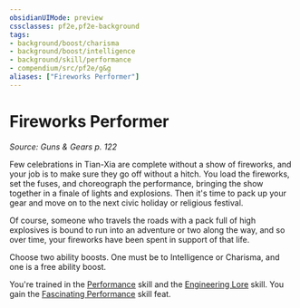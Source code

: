 ```yaml
---
obsidianUIMode: preview
cssclasses: pf2e,pf2e-background
tags:
- background/boost/charisma
- background/boost/intelligence
- background/skill/performance
- compendium/src/pf2e/g&g
aliases: ["Fireworks Performer"]
---
```

# Fireworks Performer
*Source: Guns & Gears p. 122*  

Few celebrations in Tian-Xia are complete without a show of fireworks, and your job is to make sure they go off without a hitch. You load the fireworks, set the fuses, and choreograph the performance, bringing the show together in a finale of lights and explosions. Then it's time to pack up your gear and move on to the next civic holiday or religious festival.

Of course, someone who travels the roads with a pack full of high explosives is bound to run into an adventure or two along the way, and so over time, your fireworks have been spent in support of that life.

Choose two ability boosts. One must be to Intelligence or Charisma, and one is a free ability boost.

You're trained in the [Performance](compendium/skills.md#Performance) skill and the [Engineering Lore](compendium/skills.md#Lore) skill. You gain the [Fascinating Performance](compendium/feats/fascinating-performance.md) skill feat.